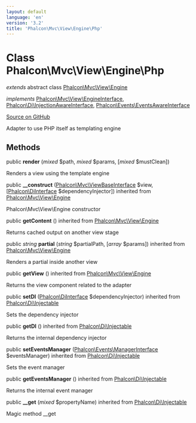 ```yaml
---
layout: default
language: 'en'
version: '3.2'
title: 'Phalcon\Mvc\View\Engine\Php'
---
```

# Class **Phalcon\Mvc\View\Engine\Php**

*extends* abstract class [Phalcon\Mvc\View\Engine](/3.2/en/api/Phalcon_Mvc_View_Engine)

*implements* [Phalcon\Mvc\View\EngineInterface](/3.2/en/api/Phalcon_Mvc_View_EngineInterface), [Phalcon\Di\InjectionAwareInterface](/3.2/en/api/Phalcon_Di_InjectionAwareInterface), [Phalcon\Events\EventsAwareInterface](/3.2/en/api/Phalcon_Events_EventsAwareInterface)

<a href="https://github.com/phalcon/cphalcon/tree/v3.2.0/phalcon/mvc/view/engine/php.zep" class="btn btn-default btn-sm">Source on GitHub</a>

Adapter to use PHP itself as templating engine


## Methods
public  **render** (*mixed* $path, *mixed* $params, [*mixed* $mustClean])

Renders a view using the template engine



public  **__construct** ([Phalcon\Mvc\ViewBaseInterface](/3.2/en/api/Phalcon_Mvc_ViewBaseInterface) $view, [[Phalcon\DiInterface](/3.2/en/api/Phalcon_DiInterface) $dependencyInjector]) inherited from [Phalcon\Mvc\View\Engine](/3.2/en/api/Phalcon_Mvc_View_Engine)

Phalcon\Mvc\View\Engine constructor



public  **getContent** () inherited from [Phalcon\Mvc\View\Engine](/3.2/en/api/Phalcon_Mvc_View_Engine)

Returns cached output on another view stage



public *string* **partial** (*string* $partialPath, [*array* $params]) inherited from [Phalcon\Mvc\View\Engine](/3.2/en/api/Phalcon_Mvc_View_Engine)

Renders a partial inside another view



public  **getView** () inherited from [Phalcon\Mvc\View\Engine](/3.2/en/api/Phalcon_Mvc_View_Engine)

Returns the view component related to the adapter



public  **setDI** ([Phalcon\DiInterface](/3.2/en/api/Phalcon_DiInterface) $dependencyInjector) inherited from [Phalcon\Di\Injectable](/3.2/en/api/Phalcon_Di_Injectable)

Sets the dependency injector



public  **getDI** () inherited from [Phalcon\Di\Injectable](/3.2/en/api/Phalcon_Di_Injectable)

Returns the internal dependency injector



public  **setEventsManager** ([Phalcon\Events\ManagerInterface](/3.2/en/api/Phalcon_Events_ManagerInterface) $eventsManager) inherited from [Phalcon\Di\Injectable](/3.2/en/api/Phalcon_Di_Injectable)

Sets the event manager



public  **getEventsManager** () inherited from [Phalcon\Di\Injectable](/3.2/en/api/Phalcon_Di_Injectable)

Returns the internal event manager



public  **__get** (*mixed* $propertyName) inherited from [Phalcon\Di\Injectable](/3.2/en/api/Phalcon_Di_Injectable)

Magic method __get



